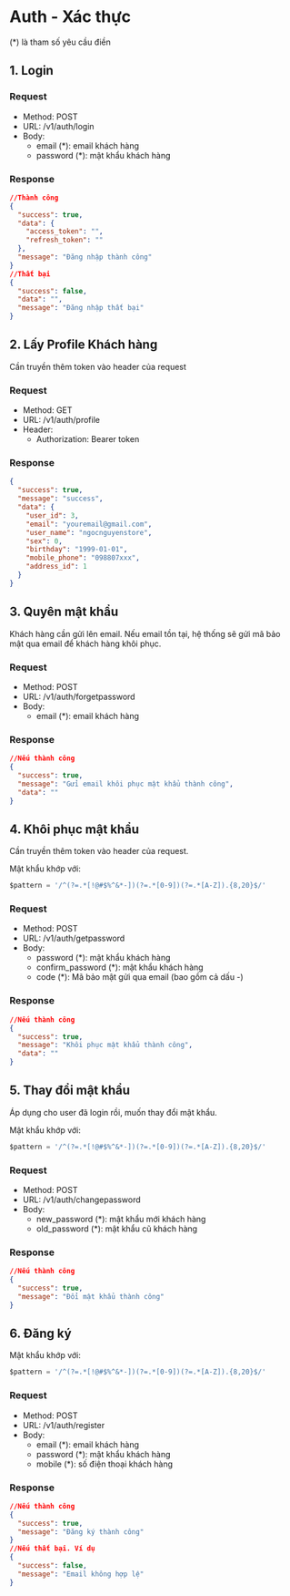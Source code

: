 # Auth - Xác thực

(*) là tham số yêu cầu điền

## 1. Login

### Request

- Method:  POST 
- URL: /v1/auth/login
- Body: 
    - email (*): email khách hàng
    - password (*): mật khẩu khách hàng

### Response

```json
//Thành công
{
  "success": true,
  "data": {
    "access_token": "",
    "refresh_token": ""
  },
  "message": "Đăng nhập thành công"
}
//Thất bại
{
  "success": false,
  "data": "",
  "message": "Đăng nhập thất bại"
}
```

## 2. Lấy Profile Khách hàng

Cần truyền thêm token vào header của request

### Request

- Method:  GET 
- URL: /v1/auth/profile
- Header: 
    - Authorization: Bearer token

### Response

```json
{
  "success": true,
  "message": "success",
  "data": {
    "user_id": 3,
    "email": "youremail@gmail.com",
    "user_name": "ngocnguyenstore",
    "sex": 0,
    "birthday": "1999-01-01",
    "mobile_phone": "098807xxx",
    "address_id": 1
  }
}

```

## 3. Quyên mật khẩu

Khách hàng cần gửi lên email. Nếu email tồn tại, hệ thống sẽ gửi mã bảo mật qua email để khách hàng khôi phục.

### Request

- Method:  POST 
- URL: /v1/auth/forgetpassword
- Body: 
    - email (*): email khách hàng
    
### Response

```json
//Nếu thành công
{
  "success": true,
  "message": "Gửi email khôi phục mật khẩu thành công",
  "data": ""
}

```

## 4. Khôi phục mật khẩu

Cần truyền thêm token vào header của request.

Mật khẩu khớp với:

```js
$pattern = '/^(?=.*[!@#$%^&*-])(?=.*[0-9])(?=.*[A-Z]).{8,20}$/'
```

### Request

- Method:  POST 
- URL: /v1/auth/getpassword
- Body: 
    - password (*): mật khẩu khách hàng
    - confirm_password (*): mật khẩu khách hàng
    - code (*): Mã bảo mật gửi qua email (bao gồm cả dấu -)
    
### Response

```json
//Nếu thành công
{
  "success": true,
  "message": "Khôi phục mật khẩu thành công",
  "data": ""
}

```


## 5. Thay đổi mật khẩu

Áp dụng cho user đã login rồi, muốn thay đổi mật khẩu.

Mật khẩu khớp với:

```js
$pattern = '/^(?=.*[!@#$%^&*-])(?=.*[0-9])(?=.*[A-Z]).{8,20}$/'
```

### Request

- Method:  POST 
- URL: /v1/auth/changepassword
- Body: 
    - new_password (*): mật khẩu mới khách hàng
    - old_password (*): mật khẩu cũ khách hàng
    
### Response

```json
//Nếu thành công
{
  "success": true,
  "message": "Đổi mật khẩu thành công"
}

```

## 6. Đăng ký

Mật khẩu khớp với:

```js
$pattern = '/^(?=.*[!@#$%^&*-])(?=.*[0-9])(?=.*[A-Z]).{8,20}$/'
```

### Request

- Method:  POST 
- URL: /v1/auth/register
- Body: 
    - email (*): email khách hàng
    - password (*): mật khẩu khách hàng
    - mobile (*): số điện thoại khách hàng
    
### Response

```json
//Nếu thành công
{
  "success": true,
  "message": "Đăng ký thành công"
}
//Nếu thất bại. Ví dụ
{
  "success": false,
  "message": "Email không hợp lệ"
}
```
